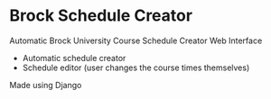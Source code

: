 # Brock Schedule Creator

Automatic Brock University Course Schedule Creator Web Interface
- Automatic schedule creator
- Schedule editor (user changes the course times themselves)

Made using Django
